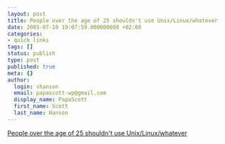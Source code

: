 ```yaml
---
layout: post
title: People over the age of 25 shouldn't use Unix/Linux/whatever
date: 2003-07-19 19:07:59.000000000 +02:00
categories:
- quick links
tags: []
status: publish
type: post
published: true
meta: {}
author:
  login: shanson
  email: papascott-wp@gmail.com
  display_name: PapaScott
  first_name: Scott
  last_name: Hanson
---
```

<p><a title="Try doing cp /boot/vmlinuz /dev/hda and you'll see what he means. Been there, done that." href="http://blogs.law.harvard.edu/philg/2003/07/18#a884">People over the age of 25 shouldn't use Unix/Linux/whatever</a></p>
